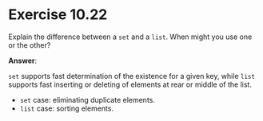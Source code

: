 # Exercise 10.22

Explain the difference between a `set` and a `list`. When might you use one or the other?

**Answer**:

`set` supports fast determination of the existence for a given key, while `list` supports fast inserting or deleting of elements at rear or middle of the list.

- `set` case: eliminating duplicate elements.
- `list` case: sorting elements.
